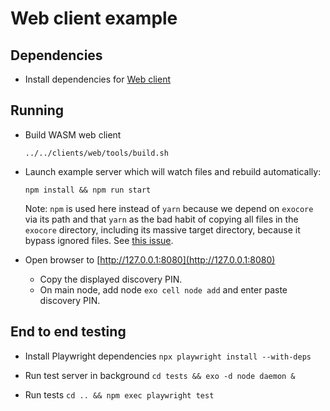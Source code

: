 # Web client example

## Dependencies
* Install dependencies for [Web client](../../clients/web/README.md#Dependencies)

## Running
* Build WASM web client
  
  `../../clients/web/tools/build.sh`

* Launch example server which will watch files and rebuild automatically:

  `npm install && npm run start`

  Note: `npm` is used here instead of `yarn` because we depend on `exocore` via its path and that `yarn` as the bad habit of copying all files in the `exocore` directory, including its massive target directory, because it bypass ignored files. See [this issue](https://github.com/yarnpkg/yarn/issues/2822).

* Open browser to [http://127.0.0.1:8080](http://127.0.0.1:8080)
    * Copy the displayed discovery PIN.
    * On main node, add node `exo cell node add` and enter paste discovery PIN.

## End to end testing

* Install Playwright dependencies `npx playwright install --with-deps`

* Run test server in background `cd tests && exo -d node daemon &`

* Run tests `cd .. && npm exec playwright test`
